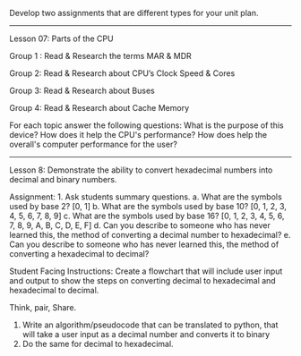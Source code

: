 Develop two assignments that are different types for your unit plan.

--------------------------------------------------------
Lesson 07: Parts of the CPU

Group 1 :  Read & Research the terms MAR & MDR

Group 2: Read & Research about CPU’s Clock Speed & Cores

Group 3: Read & Research about Buses

Group 4: Read & Research about Cache Memory

For each topic answer the following questions:
What is the purpose of this device?
How does it help the CPU's performance?
How does help the overall's computer performance for the user?




----------------------------------------------------------
 Lesson 8: Demonstrate the ability to convert hexadecimal numbers into decimal and binary numbers.

 Assignment: 1. Ask students summary questions.
a. What are the symbols used by base 2? [0, 1]
b. What are the symbols used by base 10? [0, 1, 2, 3, 4, 5, 6, 7, 8, 9]
c. What are the symbols used by base 16? [0, 1, 2, 3, 4, 5, 6, 7, 8, 9, A, B, C,
D, E, F]
d. Can you describe to someone who has never learned this, the method of converting a decimal number to hexadecimal?
e. Can you describe to someone who has never learned this, the method of converting a hexadecimal to decimal?

Student Facing Instructions:
Create a flowchart that will include user input and output to show the steps on converting decimal to hexadecimal and hexadecimal to decimal.


Think, pair, Share. 
1) Write an algorithm/pseudocode that can be translated to python, that will take a user input as a decimal number and converts it to binary
2) Do the same for decimal to hexadecimal.



